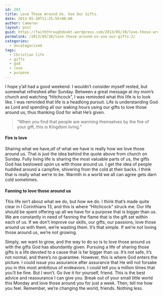 ```yaml
---
id: 293
title: Love Those Around Us. Use Our Gifts.
date: 2013-05-20T11:25:55+00:00
author: Cameron
layout: post
guid: https://faiththroughdoubt.wordpress.com/2013/05/20/love-those-around-us-use-our-gifts/
permalink: /2013/05/20/love-those-around-us-use-our-gifts-2/
categories:
  - Uncategorized
tags:
  - Christian life
  - gifts
  - god
  - love
  - purpose
---
```

I hope y’all had a good weekend. I wouldn’t consider myself rested, but somewhat refreshed after Sunday. Between a great message at my mom’s church and watching “Hitchcock”, I was reminded what this life is to look like. I was reminded that life is a headlong pursuit. Life is understanding God as Lord and spending all our waking hours using our gifts to love those around us, thus thanking God for what He’s given.

> “When you find that people are warming themselves by the fire of your gift, this is Kingdom living.”

#### Fire is love

Sharing what we have,_all_ of what we have is really how we love those around us. That is just the idea behind the quote above from church on Sunday. Fully living life is sharing the most valuable parts of us, the gifts God has bestowed upon us with those around us. I get the idea of people huddled around a campfire, shivering from the cold at their backs. I think that is really what we’re to be. Warmth in a world we all can agree gets darn cold sometimes.

#### Fanning to love those around us

This life isn’t about what we do, but _how_ we do. I think that’s made quite clear in I Corinthians 13, and this is where “Hitchcock” struck me. Our life should be spent offering up all we have for a purpose that is bigger than us. We are constantly in need of fanning the flame that is the gift set within each of us. If we don’t improve our skills, our gifts, our passions, love those around us with them, we’re wasting them. It’s that simple. If we’re not loving those around us, we’re not growing.

Simply, we want to grow, and the way to do so is to love those around us with the gifts God has abundantly given. Pursuing a life of sharing those gifts is a life devoted to a cause that is far bigger than us. It’s not safe, it’s not normal, and there’s no guarantee. However, this is where God enters the picture. I could issue you assurance after assurance that He will not forsake you in this most ambitious of endeavors. I could tell you a million times that you’ll be fine. But I won’t. Go live it for yourself, friend. This is the best advice and reassurance I can give you. Break out of your small little world this Monday and love those around you for just a week. Then, tell me how you feel. Remember, we’re changing the world, friends. Nothing less.